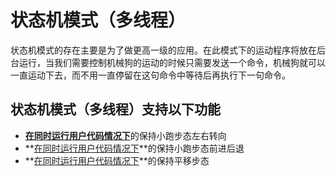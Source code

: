 # 状态机模式（多线程）

   状态机模式的存在主要是为了做更高一级的应用。在此模式下的运动程序将放在后台运行，当我们需要控制机械狗的运动的时候只需要发送一个命令，机械狗就可以一直运动下去，而不用一直停留在这句命令中等待后再执行下一句命令。



## 状态机模式（多线程）支持以下功能

- <u>**在同时运行用户代码情况下**</u>的保持小跑步态左右转向
- **<u>在同时运行用户代码情况下</u>**的保持小跑步态前进后退
- **<u>在同时运行用户代码情况下</u>**的保持平移步态

